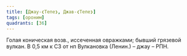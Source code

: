 ```yaml
---
title: [Джау-❮Тепе❯, Джав-❮Тепе❯]
tags: [ороним]
quadrants: [З6]
---
```


Голая коническая возв., иссеченная овражками; бывший грязевой вулкан. В 0,5 км к
СЗ от нп Вулкановка (Ленин.) – джау – РПН.
